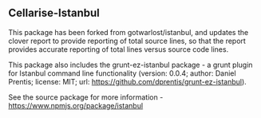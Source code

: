 ## Cellarise-Istanbul
This package has been forked from gotwarlost/istanbul, and updates the clover report to provide reporting of total source lines, so that the report provides accurate reporting of total lines versus source code lines.

This package also includes the grunt-ez-istanbul package - a grunt plugin for Istanbul command line functionality (version: 0.0.4; author: Daniel Prentis; license: MIT; url: https://github.com/dprentis/grunt-ez-istanbul).

See the source package for more information - https://www.npmjs.org/package/istanbul